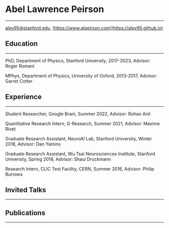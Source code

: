 # Abel Lawrence Peirson
---
[alpv95@stanford.edu](mailto:alpv95@stanford.edu), [https://www.alpeirson.com](https://alpv95.github.io)

## Education
---
<div class="list">

PhD, Department of Physics, Stanford University, 2017-2023, Advisor: Roger Romani

MPhys, Department of Physics, University of Oxford, 2013-2017, Advisor: Garret Cotter

</div>

## Experience
---
<div class="list">

Student Researcher, Google Brain, Summer 2022, Advisor: Rohan Anil

Quantitative Research Intern, G-Research, Summer 2021, Advisor: Maxime Rivet

Graduate Research Assistant, NeuroAI Lab, Stanford University, Winter 2018, Advisor: Dan Yamins

Graduate Research Assistant, Wu Tsai Neurosciences Institute, Stanford University, Spring 2018, Advisor: Shaul Druckmann

Research Intern, CLIC Test Facility, CERN, Summer 2016, Advisor: Philip Burrows

</div>

## Invited Talks
---
<div class="list">
</div>

## Publications
---
<div class="list">
</div>